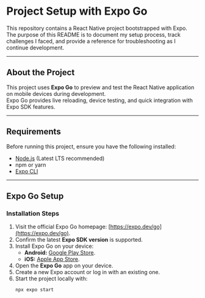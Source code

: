 # Project Setup with Expo Go

This repository contains a React Native project bootstrapped with Expo.  
The purpose of this README is to document my setup process, track challenges I faced, and provide a reference for troubleshooting as I continue development.

---

## About the Project

This project uses **Expo Go** to preview and test the React Native application on mobile devices during development.  
Expo Go provides live reloading, device testing, and quick integration with Expo SDK features.

---

## Requirements

Before running this project, ensure you have the following installed:

- [Node.js](https://nodejs.org/) (Latest LTS recommended)
- npm or yarn
- [Expo CLI](https://docs.expo.dev/get-started/installation/)

---

## Expo Go Setup

### Installation Steps

1. Visit the official Expo Go homepage: [https://expo.dev/go](https://expo.dev/go).
2. Confirm the latest **Expo SDK version** is supported.
3. Install Expo Go on your device:
   - **Android:** [Google Play Store](https://play.google.com/store/apps/details?id=host.exp.exponent).
   - **iOS:** [Apple App Store](https://apps.apple.com/app/expo-go/id982107779).
4. Open the **Expo Go** app on your device.
5. Create a new Expo account or log in with an existing one.
6. Start the project locally with:
   ```bash
   npx expo start
   ```
